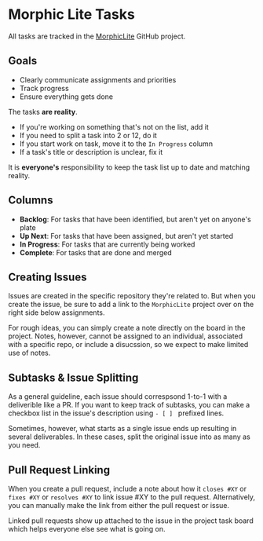 Morphic Lite Tasks
=====

All tasks are tracked in the [MorphicLite](https://github.com/orgs/oregondesignservices/projects/1) GitHub project.

Goals
----

* Clearly communicate assignments and priorities
* Track progress
* Ensure everything gets done

The tasks **are reality**.

* If you're working on something that's not on the list, add it
* If you need to split a task into 2 or 12, do it
* If you start work on task, move it to the `In Progress` column
* If a task's title or description is unclear, fix it

It is **everyone's** responsibility to keep the task list up to date and matching reality. 

Columns
----

- **Backlog**: For tasks that have been identified, but aren't yet on anyone's plate
- **Up Next**: For tasks that have been assigned, but aren't yet started
- **In Progress**: For tasks that are currently being worked
- **Complete**: For tasks that are done and merged

Creating Issues
-----

Issues are created in the specific repository they're related to.  But when you create the issue, be sure to add a link to the
`MorphicLite` project over on the right side below assignments.

For rough ideas, you can simply create a note directly on the board in the project.  Notes, however, cannot be assigned to an
individual, associated with a specific repo, or include a disucssion, so we expect to make limited use of notes.

Subtasks & Issue Splitting
-----

As a general guideline, each issue should correspsond 1-to-1 with a deliverible like a PR.
If you want to keep track of subtasks, you can make a checkbox list in the issue's description using `- [ ] ` prefixed lines.

Sometimes, however, what starts as a single issue ends up resulting in several deliverables.
In these cases, split the original issue into as many as you need.

Pull Request Linking
------

When you create a pull request, include a note about how it `closes #XY` or `fixes #XY` or `resolves #XY` to link issue #XY to the pull request.
Alternatively, you can manually make the link from either the pull request or issue.

Linked pull requests show up attached to the issue in the project task board which helps everyone else see what is going on.
